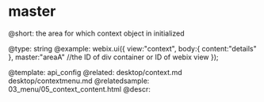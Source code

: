 master
=============

@short: the area for which context object in initialized
	

@type: string
@example:
webix.ui({
	view:"context",
	body:{ content:"details" },
	master:"areaA" //the ID of div container or ID of webix view
});

@template:	api_config
@related:
	desktop/context.md
    desktop/contextmenu.md
@relatedsample:
	03_menu/05_context_content.html
@descr:


